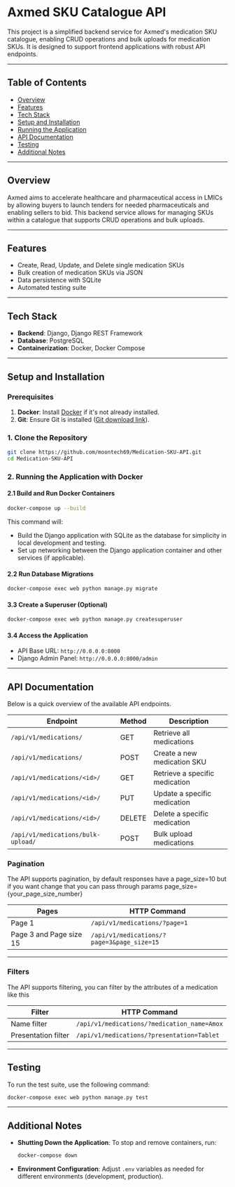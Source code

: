 
# Axmed SKU Catalogue API

This project is a simplified backend service for Axmed's medication SKU catalogue, enabling CRUD operations and bulk uploads for medication SKUs. It is designed to support frontend applications with robust API endpoints.

---

## Table of Contents
- [Overview](#overview)
- [Features](#features)
- [Tech Stack](#tech-stack)
- [Setup and Installation](#setup-and-installation)
- [Running the Application](#running-the-application)
- [API Documentation](#api-documentation)
- [Testing](#testing)
- [Additional Notes](#additional-notes)

---

## Overview

Axmed aims to accelerate healthcare and pharmaceutical access in LMICs by allowing buyers to launch tenders for needed pharmaceuticals and enabling sellers to bid. This backend service allows for managing SKUs within a catalogue that supports CRUD operations and bulk uploads.

---

## Features
- Create, Read, Update, and Delete single medication SKUs
- Bulk creation of medication SKUs via JSON
- Data persistence with SQLite
- Automated testing suite

---

## Tech Stack
- **Backend**: Django, Django REST Framework
- **Database**: PostgreSQL
- **Containerization**: Docker, Docker Compose

---

## Setup and Installation

### Prerequisites
1. **Docker**: Install [Docker](https://www.docker.com/get-started) if it's not already installed.
2. **Git**: Ensure Git is installed ([Git download link](https://git-scm.com/downloads)).

### 1. Clone the Repository
   ```bash
   git clone https://github.com/moontech69/Medication-SKU-API.git
   cd Medication-SKU-API
   ```
### 2. Running the Application with Docker

#### 2.1 Build and Run Docker Containers
   ```bash
   docker-compose up --build
   ```
   This command will:
   - Build the Django application with SQLite as the database for simplicity in local development and testing.
   - Set up networking between the Django application container and other services (if applicable).

#### 2.2 Run Database Migrations
   ```bash
   docker-compose exec web python manage.py migrate
   ```

#### 3.3 Create a Superuser (Optional)
   ```bash
   docker-compose exec web python manage.py createsuperuser
   ```

#### 3.4 Access the Application
   - API Base URL: `http://0.0.0.0:8000`
   - Django Admin Panel: `http://0.0.0.0:8000/admin`

---

## API Documentation
Below is a quick overview of the available API endpoints.

| Endpoint                     | Method | Description                     |
|------------------------------|--------|---------------------------------|
| `/api/v1/medications/`          | GET    | Retrieve all medications        |
| `/api/v1/medications/`          | POST   | Create a new medication SKU     |
| `/api/v1/medications/<id>/`     | GET    | Retrieve a specific medication  |
| `/api/v1/medications/<id>/`     | PUT    | Update a specific medication    |
| `/api/v1/medications/<id>/`     | DELETE | Delete a specific medication    |
| `/api/v1/medications/bulk-upload/`     | POST   | Bulk upload medications         |

### Pagination

The API supports pagination, by default responses have a page_size=10 but if you want change that you can pass through params page_size={your_page_size_number}

Pages | HTTP Command
-- | -- 
Page 1 | `/api/v1/medications/?page=1`
Page 3 and Page size 15 | `/api/v1/medications/?page=3&page_size=15`
---

### Filters

The API supports filtering, you can filter by the attributes of a medication like this

Filter | HTTP Command
-- | --
Name filter | `/api/v1/medications/?medication_name=Amox`
Presentation filter | `/api/v1/medications/?presentation=Tablet`

---

## Testing

To run the test suite, use the following command:
```bash
docker-compose exec web python manage.py test
```

---

## Additional Notes
- **Shutting Down the Application**: To stop and remove containers, run:
  ```bash
  docker-compose down
  ```
- **Environment Configuration**: Adjust `.env` variables as needed for different environments (development, production).


